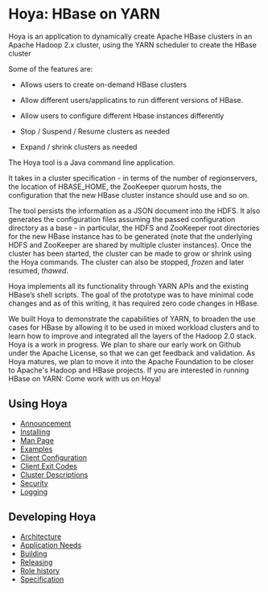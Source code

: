 <!---
  Licensed under the Apache License, Version 2.0 (the "License");
  you may not use this file except in compliance with the License.
  You may obtain a copy of the License at
  
   http://www.apache.org/licenses/LICENSE-2.0
  
  Unless required by applicable law or agreed to in writing, software
  distributed under the License is distributed on an "AS IS" BASIS,
  WITHOUT WARRANTIES OR CONDITIONS OF ANY KIND, either express or implied.
  See the License for the specific language governing permissions and
  limitations under the License. See accompanying LICENSE file.
-->
  

# Hoya: HBase on YARN




Hoya is an application to dynamically create Apache HBase clusters in an
Apache Hadoop 2.x cluster, using the YARN scheduler to 
create the HBase cluster

Some of the features are:

* Allows users to create on-demand HBase clusters

* Allow different users/applicatins to run different versions of HBase.

* Allow users to configure different Hbase instances differently

* Stop / Suspend / Resume clusters as needed

* Expand / shrink clusters as needed

The Hoya tool is a Java command line application.

It takes in a cluster specification - in terms of the number of regionservers,
the location of HBASE_HOME, the ZooKeeper quorum hosts, the configuration that
the new HBase cluster instance should use and so on.

The tool persists the information as a JSON document into the HDFS.
It also generates the configuration files assuming the passed configuration
directory as a base - in particular, the HDFS and ZooKeeper root directories
for the new HBase instance has to be generated (note that the underlying
HDFS and ZooKeeper are shared by multiple cluster instances). Once the
cluster has been started, the cluster can be made to grow or shrink
using the Hoya commands. The cluster can also be stopped, *frozen*
and later resumed, *thawed*.
      
Hoya implements all its functionality through YARN APIs and the existing
HBase’s shell scripts. The goal of the prototype was to have minimal
code changes and as of this writing, it has required zero code changes in HBase.

We built Hoya to demonstrate the capabilities of YARN, to broaden the use cases
for HBase by allowing it to be used in mixed workload clusters and to learn
how to improve and integrated all the layers of the Hadoop 2.0 stack.  Hoya
is a work in progress.  We plan to share our early work on Github under the
Apache License, so that we can get feedback and validation.  As Hoya
matures, we plan to move it into the Apache Foundation to be closer
to Apache's Hadoop and HBase projects. If you are interested in
running HBase on YARN:  Come work with us on Hoya!

## Using Hoya

* [Announcement](announcement.html)
* [Installing](installing.html)
* [Man Page](manpage.html)
* [Examples](examples.html)
* [Client Configuration](hoya-client-configuration.html)
* [Client Exit Codes](exitcodes.html)
* [Cluster Descriptions](hoya_cluster_descriptions.html)
* [Security](security.html)
* [Logging](logging.html)

## Developing Hoya

* [Architecture](architecture.html)
* [Application Needs](app_needs.html)
* [Building](building.html)
* [Releasing](releasing.html)
* [Role history](rolehistory.html) 
* [Specification](specification)
